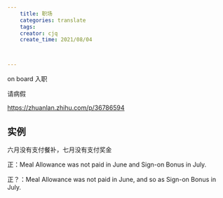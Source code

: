 ```yaml
---
    title: 职场
    categories: translate
    tags:
    creator: cjq
    create_time: 2021/08/04



---
```


on board 入职





请病假

https://zhuanlan.zhihu.com/p/36786594





## 实例

六月没有支付餐补，七月没有支付奖金

正：Meal Allowance was not paid in June and Sign-on Bonus in July.

正？：Meal Allowance was not paid in June, and so as Sign-on Bonus in July.
